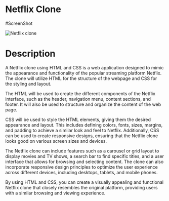 # Netflix Clone

#ScreenShot



![Netflix clone](https://github.com/dhruvil-patel009/Html-Css-Projects/assets/85049831/4fb43372-a809-46ad-9bbe-6189e4485f50)


# Description

A Netflix clone using HTML and CSS is a web application designed to mimic the appearance and functionality of the popular streaming platform Netflix. The clone will utilize HTML for the structure of the webpage and CSS for the styling and layout. 

The HTML will be used to create the different components of the Netflix interface, such as the header, navigation menu, content sections, and footer. It will also be used to structure and organize the content of the web page.

CSS will be used to style the HTML elements, giving them the desired appearance and layout. This includes defining colors, fonts, sizes, margins, and padding to achieve a similar look and feel to Netflix. Additionally, CSS can be used to create responsive designs, ensuring that the Netflix clone looks good on various screen sizes and devices.

The Netflix clone can include features such as a carousel or grid layout to display movies and TV shows, a search bar to find specific titles, and a user interface that allows for browsing and selecting content. The clone can also incorporate responsive design principles to optimize the user experience across different devices, including desktops, tablets, and mobile phones.

By using HTML and CSS, you can create a visually appealing and functional Netflix clone that closely resembles the original platform, providing users with a similar browsing and viewing experience.
